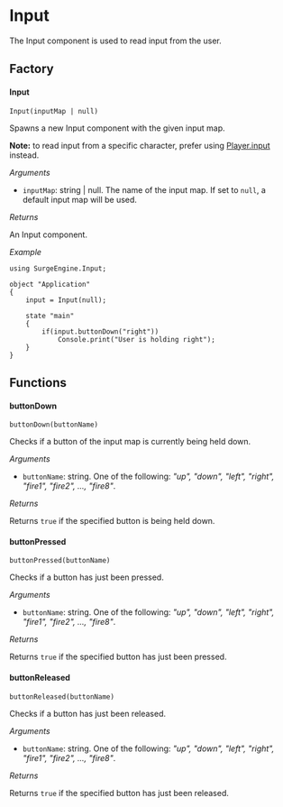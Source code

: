 Input
=====

The Input component is used to read input from the user.

Factory
-------

#### Input

`Input(inputMap | null)`

Spawns a new Input component with the given input map.

**Note:** to read input from a specific character, prefer using [Player.input](/engine/player#input) instead.

*Arguments*

* `inputMap`: string | null. The name of the input map. If set to `null`, a default input map will be used.

*Returns*

An Input component.

*Example*
```
using SurgeEngine.Input;

object "Application"
{
    input = Input(null);

    state "main"
    {
        if(input.buttonDown("right"))
            Console.print("User is holding right");
    }
}
```

Functions
---------

#### buttonDown

`buttonDown(buttonName)`

Checks if a button of the input map is currently being held down.

*Arguments*

* `buttonName`: string. One of the following: *"up", "down", "left", "right", "fire1", "fire2", ..., "fire8"*.

*Returns*

Returns `true` if the specified button is being held down.

#### buttonPressed

`buttonPressed(buttonName)`

Checks if a button has just been pressed.

*Arguments*

* `buttonName`: string. One of the following: *"up", "down", "left", "right", "fire1", "fire2", ..., "fire8"*.

*Returns*

Returns `true` if the specified button has just been pressed.

#### buttonReleased

`buttonReleased(buttonName)`

Checks if a button has just been released.

*Arguments*

* `buttonName`: string. One of the following: *"up", "down", "left", "right", "fire1", "fire2", ..., "fire8"*.

*Returns*

Returns `true` if the specified button has just been released.
